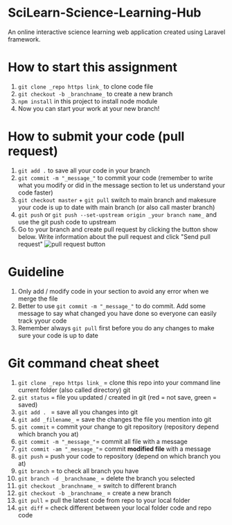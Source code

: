 # SciLearn-Science-Learning-Hub
An online interactive science learning web application created using Laravel framework.

# How to start this assignment
1. `git clone _repo https link_` to clone code file
2. `git checkout -b _branchname_` to create a new branch
3. `npm install` in this project to install node module
4. Now you can start your work at your new branch!

# How to submit your code (pull request)
1. `git add .` to save all your code in your branch
2. `git commit -m "_message_"` to commit your code (remember to write what you modify or did in the message section to let us understand your code faster)
3. `git checkout master` + `git pull` switch to main branch and makesure your code is up to date with main branch (or also call master branch)
4. `git push` or `git push --set-upstream origin _your branch name_` and use the git push code to upstream
5. Go to your branch and create pull request by clicking the button show below. Write information about the pull request and click "Send pull request"
![pull request button](https://trendblog.net/wp-content/uploads/2021/10/word-image-227.png)

# Guideline
1. Only add / modify code in your section to avoid any error when we merge the file
2. Better to use `git commit -m "_message_"` to do commit. Add some message to say what changed you have done so everyone can easily track yyour code
3. Remember always `git pull` first before you do any changes to make sure your code is up to date

# Git command cheat sheet
1. `git clone _repo https link_` = clone this repo into your command line current folder (also called directory)
   git
2. `git status` = file you updated / created in git (red = not save, green = saved)
3. `git add . ` = save all you changes into git
4. `git add _filename_` = save the changes the file you mention into git
5. `git commit` = commit your change to git repository (repository depend which branch you at)
6. `git commit -m "_message_"`= commit all file with a message
7. `git commit -am "_message_"`= commit __modified file__ with a message
8. `git push` = push your code to repository (depend on which branch you at)
9. `git branch` = to check all branch you have
10. `git branch -d _branchname_` = delete the branch you selected
11. `git checkout _branchname_` =  switch to different branch
12. `git checkout -b _branchname_` = create a new branch
13. `git pull` = pull the latest code from repo to your local folder
14. `git diff` = check different between your local folder code and repo code 